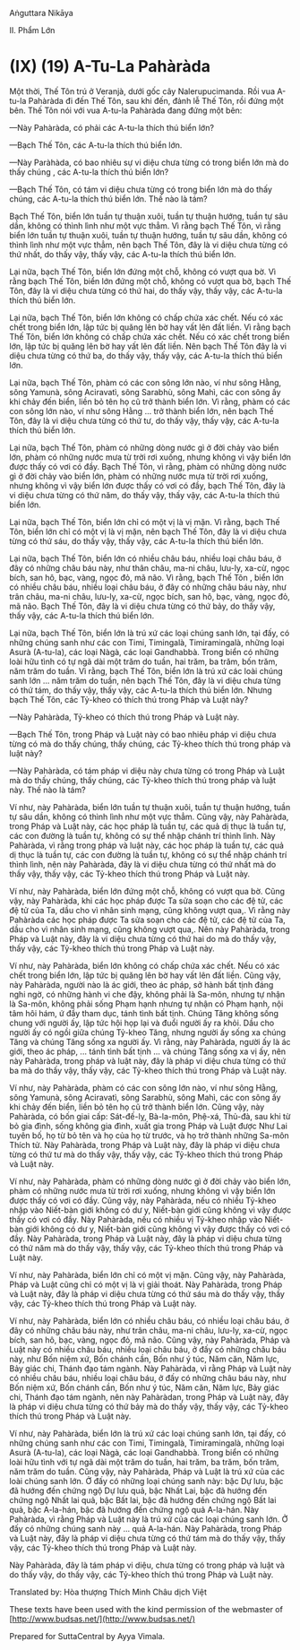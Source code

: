 

Aṅguttara Nikāya

II. Phẩm Lớn

# (IX) (19) A-Tu-La Pahàràda

Một thời, Thế Tôn trú ở Veranjà, dưới gốc cây Nalerupucimanda. Rồi vua A-tu-la Pahàràda đi đến Thế Tôn, sau khi đến, đảnh lễ Thế Tôn, rồi đứng một bên. Thế Tôn nói với vua A-tu-la Pahàràda đang đứng một bên:

—Này Pahàràda, có phải các A-tu-la thích thú biển lớn?

—Bạch Thế Tôn, các A-tu-la thích thú biển lớn.

—Này Paràhàda, có bao nhiêu sự vi diệu chưa từng có trong biển lớn mà do thấy chúng , các A-tu-la thích thú biển lớn?

—Bạch Thế Tôn, có tám vi diệu chưa từng có trong biển lớn mà do thấy chúng, các A-tu-la thích thú biển lớn. Thế nào là tám?

Bạch Thế Tôn, biển lớn tuần tự thuận xuôi, tuần tự thuận hướng, tuần tự sâu dần, không có thình lình như một vực thẳm. Vì rằng bạch Thế Tôn, vì rằng biển lớn tuần tự thuận xuôi, tuần tự thuận hướng, tuần tự sâu dần, không có thình lình như một vực thẳm, nên bạch Thế Tôn, đây là vi diệu chưa từng có thứ nhất, do thấy vậy, thấy vậy, các A-tu-la thích thú biển lớn.

Lại nữa, bạch Thế Tôn, biển lớn đứng một chỗ, không có vượt qua bờ. Vì rằng bạch Thế Tôn, biển lớn đứng một chỗ, không có vượt qua bờ, bạch Thế Tôn, đây là vi diệu chưa từng có thứ hai, do thấy vậy, thấy vậy, các A-tu-la thích thú biển lớn.

Lại nữa, bạch Thế Tôn, biển lớn không có chấp chứa xác chết. Nếu có xác chết trong biển lớn, lập tức bị quăng lên bờ hay vất lên đất liền. Vì rằng bạch Thế Tôn, biển lớn không có chấp chứa xác chết. Nếu có xác chết trong biển lớn, lập tức bị quăng lên bờ hay vất lên đất liền. Nên bạch Thế Tôn đây là vi diệu chưa từng có thứ ba, do thấy vậy, thấy vậy, các A-tu-la thích thú biển lớn.

Lại nữa, bạch Thế Tôn, phàm có các con sông lớn nào, ví như sông Hằng, sông Yamunà, sông Aciravatì, sông Sarabhù, sông Mahì, các con sông ấy khi chảy đến biển, liền bỏ tên họ cũ trở thành biển lớn. Vì rằng, phàm có các con sông lớn nào, ví như sông Hằng ... trở thành biển lớn, nên bạch Thế Tôn, đây là vi diệu chưa từng có thứ tư, do thấy vậy, thấy vậy, các A-tu-la thích thú biển lớn.

Lại nữa, bạch Thế Tôn, phàm có những dòng nước gì ở đời chảy vào biển lớn, phàm có những nước mưa từ trời rơi xuống, nhưng không vì vậy biển lớn được thấy có vơi có đầy. Bạch Thế Tôn, vì rằng, phàm có những dòng nước gì ở đời chảy vào biển lớn, phàm có những nước mưa từ trời rơi xuống, nhưng không vì vậy biển lớn được thấy có vơi có đầy, bạch Thế Tôn, đây là vi diệu chưa từng có thứ năm, do thấy vậy, thấy vậy, các A-tu-la thích thú biển lớn.

Lại nữa, bạch Thế Tôn, biển lớn chỉ có một vị là vị mặn. Vì rằng, bạch Thế Tôn, biển lớn chỉ có một vị là vị mặn, nên bạch Thế Tôn, đây là vi diệu chưa từng có thứ sáu, do thấy vậy, thấy vậy, các A-tu-la thích thú biển lớn.

Lại nữa, bạch Thế Tôn, biển lớn có nhiều châu báu, nhiều loại châu báu, ở đây có những châu báu này, như thân châu, ma-ni châu, lưu-ly, xa-cừ, ngọc bích, san hô, bạc, vàng, ngọc đỏ, mã não. Vì rằng, bạch Thế Tôn , biển lớn có nhiều châu báu, nhiều loại châu báu, ở đây có những châu báu này, như trân châu, ma-ni châu, lưu-ly, xa-cừ, ngọc bích, san hô, bạc, vàng, ngọc đỏ, mã não. Bạch Thế Tôn, đây là vi diệu chưa từng có thứ bảy, do thấy vậy, thấy vậy, các A-tu-la thích thú biển lớn.

Lại nữa, bạch Thế Tôn, biển lớn là trú xứ các loại chúng sanh lớn, tại đấy, có những chúng sanh như các con Timi, Timingalà, Timiramingalà, những loại Asurà (A-tu-la), các loại Nàgà, các loại Gandhabbà. Trong biển có những loài hữu tình có tự ngã dài một trăm do tuần, hai trăm, ba trăm, bốn trăm, năm trăm do tuần. Vì rằng, bạch Thế Tôn, biển lớn là trú xứ các loài chúng sanh lớn ... năm trăm do tuần, nên bạch Thế Tôn, đây là vi diệu chưa từng có thứ tám, do thấy vậy, thấy vậy, các A-tu-la thích thú biển lớn. Nhưng bạch Thế Tôn, các Tỷ-kheo có thích thú trong Pháp và Luật này?

—Này Pahàràda, Tỷ-kheo có thích thú trong Pháp và Luật này.

—Bạch Thế Tôn, trong Pháp và Luật này có bao nhiêu pháp vi diệu chưa từng có mà do thấy chúng, thấy chúng, các Tỷ-kheo thích thú trong pháp và luật này?

—Này Pahàràda, có tám pháp vi diệu này chưa từng có trong Pháp và Luật mà do thấy chúng, thấy chúng, các Tỷ-kheo thích thú trong pháp và luật này. Thế nào là tám?

Ví như, này Pahàràda, biển lớn tuần tự thuận xuôi, tuần tự thuận hướng, tuần tự sâu dần, không có thình lình như một vực thẳm. Cũng vậy, này Pahàràda, trong Pháp và Luật này, các học pháp là tuần tự, các quả dị thục là tuần tự, các con đường là tuần tự, không có sự thể nhập chánh trí thình lình. Này Pahàràda, vì rằng trong pháp và luật này, các học pháp là tuần tự, các quả dị thục là tuần tự, các con đường là tuần tự, không có sự thể nhập chánh trí thình lình, nên này Pahàràda, đây là vi diệu chưa từng có thứ nhất mà do thấy vậy, thấy vậy, các Tỷ-kheo thích thú trong Pháp và Luật này.

Ví như, này Pahàràda, biển lớn đứng một chỗ, không có vượt qua bờ. Cũng vậy, này Pahàràda, khi các học pháp được Ta sửa soạn cho các đệ tử, các đệ tử của Ta, dầu cho vì nhân sinh mạng, cũng không vượt qua,. Vì rằng này Pahàràda các học pháp được Ta sửa soạn cho các đệ tử, các đệ tử của Ta, dầu cho vì nhân sinh mạng, cũng không vượt qua,. Nên này Pahàràda, trong Pháp và Luật này, đây là vi diệu chưa từng có thứ hai do mà do thấy vậy, thấy vậy, các Tỷ-kheo thích thú trong Pháp và Luật này.

Ví như, này Pahàràda, biển lớn không có chấp chứa xác chết. Nếu có xác chết trong biển lớn, lập tức bị quăng lên bờ hay vất lên đất liền. Cũng vậy, này Pahàràda, người nào là ác giới, theo ác pháp, sở hành bất tịnh đáng nghi ngờ, có những hành vi che đậy, không phải là Sa-môn, nhưng tự nhận là Sa-môn, không phải sống Phạm hạnh nhưng tự nhận có Phạm hạnh, nội tâm hôi hám, ứ đầy tham dục, tánh tình bất tịnh. Chúng Tăng không sống chung với người ấy, lập tức hội họp lại và đuổi người ấy ra khỏi. Dầu cho người ấy có ngồi giữa chúng Tỷ-kheo Tăng, nhưng người ấy sống xa chúng Tăng và chúng Tăng sống xa người ấy. Vì rằng, này Pahàràda, người ấy là ác giới, theo ác pháp, ... tánh tình bất tịnh ... và chúng Tăng sống xa vị ấy, nên này Pahàràda, trong pháp và luật này, đây là pháp vi diệu chưa từng có thứ ba mà do thấy vậy, thấy vậy, các Tỷ-kheo thích thú trong Pháp và Luật này.

Ví như, này Pahàràda, phàm có các con sông lớn nào, ví như sông Hằng, sông Yamunà, sông Aciravatì, sông Sarabhù, sông Mahì, các con sông ấy khi chảy đến biển, liền bỏ tên họ cũ trở thành biển lớn. Cũng vậy, này Pahàràda, có bốn giai cấp: Sát-đế-lỵ, Bà-la-môn, Phệ-xá, Thủ-đà, sau khi từ bỏ gia đình, sống không gia đình, xuất gia trong Pháp và Luật được Như Lai tuyên bố, họ từ bỏ tên và họ của họ từ trước, và họ trở thành những Sa-môn Thích tử. Này Pahàràda, trong Pháp và Luật này, đây là pháp vi diệu chưa từng có thứ tư mà do thấy vậy, thấy vậy, các Tỷ-kheo thích thú trong Pháp và Luật này.

Ví như, này Pahàràda, phàm có những dòng nước gì ở đời chảy vào biển lớn, phàm có những nước mưa từ trời rơi xuống, nhưng không vì vậy biển lớn được thấy có vơi có đầy. Cũng vậy, này Pahàràda, nếu có nhiều Tỷ-kheo nhập vào Niết-bàn giới không có dư y, Niết-bàn giới cũng không vì vậy được thấy có vơi có đầy. Này Pahàràda, nếu có nhiều vị Tỷ-kheo nhập vào Niết-bàn giới không có dư y, Niết-bàn giới cũng không vì vậy được thấy có vơi có đầy. Này Pahàràda, trong Pháp và Luật này, đây là pháp vi diệu chưa từng có thứ năm mà do thấy vậy, thấy vậy, các Tỷ-kheo thích thú trong Pháp và Luật này.

Ví như, này Pahàràda, biển lớn chỉ có một vị mặn. Cũng vậy, này Pahàràda, Pháp và Luật cũng chỉ có một vị là vị giải thoát. Này Pahàràda, trong Pháp và Luật này, đây là pháp vi diệu chưa từng có thứ sáu mà do thấy vậy, thấy vậy, các Tỷ-kheo thích thú trong Pháp và Luật này.

Ví như, này Pahàràda, biển lớn có nhiều châu báu, có nhiều loại châu báu, ở đây có những châu báu này, như trân châu, ma-ni châu, lưu-ly, xa-cừ, ngọc bích, san hô, bạc, vàng, ngọc đỏ, mã não. Cũng vậy, này Pahàràda, Pháp và Luật này có nhiều châu báu, nhiều loại châu báu, ở đấy có những châu báu này, như Bốn niệm xứ, Bốn chánh cần, Bốn như ý túc, Năm căn, Năm lực, Bảy giác chi, Thánh đạo tám ngành. Này Pahàràda, vì rằng Pháp và Luật này có nhiều châu báu, nhiều loại châu báu, ở đấy có những châu báu này, như Bốn niệm xứ, Bốn chánh cần, Bốn như ý túc, Năm căn, Năm lực, Bảy giác chi, Thánh đạo tám ngành, nên này Pahàràdan, trong Pháp và Luật này, đây là pháp vi diệu chưa từng có thứ bảy mà do thấy vậy, thấy vậy, các Tỷ-kheo thích thú trong Pháp và Luật này.

Ví như, này Pahàràda, biển lớn là trú xứ các loại chúng sanh lớn, tại đấy, có những chúng sanh như các con Timi, Timingalà, Timiramingalà, những loại Asurà (A-tu-la), các loại Nàgà, các loại Gandhabbà. Trong biển có những loài hữu tình với tự ngã dài một trăm do tuần, hai trăm, ba trăm, bốn trăm, năm trăm do tuần. Cũng vậy, này Pahàràda, Pháp và Luật là trú xứ của các loài chúng sanh lớn. Ở đấy có những loại chúng sanh này: bậc Dự lưu, bậc đã hướng đến chứng ngộ Dự lưu quả, bậc Nhất Lai, bậc đã hướng đến chứng ngộ Nhất lai quả, bậc Bất lai, bậc đã hướng đến chứng ngộ Bất lai quả, bậc A-la-hán, bậc đã hướng đến chứng ngộ quả A-la-hán. Này Pahàràda, vì rằng Pháp và Luật này là trú xứ của các loại chúng sanh lớn. Ở đấy có những chúng sanh này ... quả A-la-hán. Này Pahàràda, trong Pháp và Luật này, đây là pháp vi diệu chưa từng có thứ tám mà do thấy vậy, thấy vậy, các Tỷ-kheo thích thú trong Pháp và Luật này.

Này Pahàràda, đây là tám pháp vi diệu, chưa từng có trong pháp và luật và do thấy vậy, do thấy vậy, các Tỷ-kheo thích thú trong Pháp và Luật này.

Translated by: Hòa thượng Thích Minh Châu dịch Việt

These texts have been used with the kind permission of the webmaster of [http://www.budsas.net/](http://www.budsas.net/)

Prepared for SuttaCentral by Ayya Vimala.
